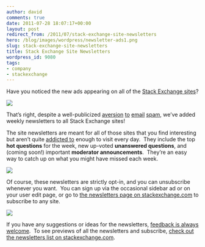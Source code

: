 ```yaml
---
author: david
comments: true
date: 2011-07-28 18:07:17+00:00
layout: post
redirect_from: /2011/07/stack-exchange-site-newsletters
hero: /blog/images/wordpress/newsletter-ads1.png
slug: stack-exchange-site-newsletters
title: Stack Exchange Site Newsletters
wordpress_id: 9080
tags:
- company
- stackexchange
---
```


Have you noticed the new ads appearing on all of the [Stack Exchange sites](http://stackexchange.com/newsletters)?


![](/blog/images/wordpress/newsletter-ads1.png)


That’s right, despite a well-publicized [aversion](http://www.codinghorror.com/blog/2008/11/is-email-efail.html) [to](http://www.codinghorror.com/blog/2009/09/email-the-variable-reinforcement-machine.html) [email](http://www.codinghorror.com/blog/2005/09/when-email-goes-bad.html) [spam](http://www.codinghorror.com/blog/2010/04/so-youd-like-to-send-some-email-through-code.html), we’ve added weekly newsletters to all Stack Exchange sites!

The site newsletters are meant for all of those sites that you find interesting but aren’t quite [addicted to](http://meta.stackoverflow.com/questions/56469/what-aspects-of-psychology-does-stack-overflow-take-advantage-of/56797#56797) enough to visit every day.  They include the top **hot questions** for the week, new up-voted **unanswered questions**, and (coming soon!) important **moderator announcements**.  They’re an easy way to catch up on what you might have missed each week.


![](/blog/images/wordpress/diy-newsletter.png)


Of course, these newsletters are strictly opt-in, and you can unsubscribe whenever you want.  You can sign up via the occasional sidebar ad or on your user edit page, or go to [the newsletters page on stackexchange.com](http://stackexchange.com/newsletters) to subscribe to any site.


![](/blog/images/wordpress/taco-newsletter1.png)


If you have any suggestions or ideas for the newsletters, [feedback is always welcome](http://meta.stackoverflow.com/questions/tagged/newsletter).  To see previews of all the newsletters and subscribe, [check out the newsletters list on stackexchange.com](http://stackexchange.com/newsletters).
